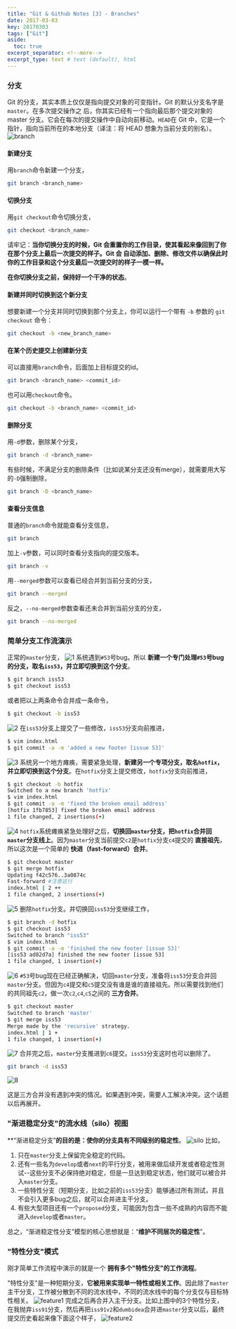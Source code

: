 ```yaml
---
title: "Git & Github Notes [3] - Branches"
date: 2017-03-03
key: 20170303
tags: ["Git"]
aside:
  toc: true
excerpt_separator: <!--more-->
excerpt_type: text # text (default), html
---
```


### 分支
Git 的分支，其实本质上仅仅是指向提交对象的可变指针。Git 的默认分支名字是 `master`。在多次提交操作之
后，你其实已经有一个指向最后那个提交对象的 master 分支。它会在每次的提交操作中自动向前移动。`HEAD`在 Git 中，它是一个指针，指向当前所在的本地分支（译注：将 HEAD 想象为当前分支的别名）。
![branch](/assets/images/githubNotes2/branch.png)

#### 新建分支
用`branch`命令新建一个分支，
```bash
git branch <branch_name>
```

#### 切换分支
用`git checkout`命令切换分支，
```bash
git checkout <branch_name>
```
请牢记：**当你切换分支的时候，Git 会重置你的工作目录，使其看起来像回到了你在那个分支上最后一次提交的样子。Git 会
自动添加、删除、修改文件以确保此时你的工作目录和这个分支最后一次提交时的样子一模一样。**

**在你切换分支之前，保持好一个干净的状态**。

#### 新建并同时切换到这个新分支
想要新建一个分支并同时切换到那个分支上，你可以运行一个带有 `-b` 参数的 `git checkout` 命令：
```bash
git checkout -b <new_branch_name>
```

#### 在某个历史提交上创建新分支
可以直接用`branch`命令，后面加上目标提交的id。
```bash
git branch <branch_name> <commit_id>
```
也可以用`checkout`命令。
```bash
git checkout -b <branch_name> <commit_id>
```

#### 删除分支
用`-d`参数，删除某个分支，
```bash
git branch -d <branch_name>
```
有些时候，不满足分支的删除条件（比如说某分支还没有merge），就需要用大写的`-D`强制删除，
```bash
git branch -D <branch_name>
```

#### 查看分支信息
普通的`branch`命令就能查看分支信息，
```bash
git branch
```
加上`-v`参数，可以同时查看分支指向的提交版本。
```bash
git branch -v
```
用`--merged`参数可以查看已经合并到当前分支的分支，
```bash
git branch --merged
```
反之，`--no-merged`参数查看还未合并到当前分支的分支，
```bash
git branch --no-merged
```

### 简单分支工作流演示
正常的`master`分支，
![1](/assets/images/githubNotes3/1.png)
系统遇到`#53`号bug。所以 **新建一个专门处理`#53`号bug的分支，取名`iss53`，并立即切换到这个分支**。
```bash
$ git branch iss53
$ git checkout iss53
```
或者把以上两条命令合并成一条命令，
```bash
$ git checkout -b iss53
```
![2](/assets/images/githubNotes3/2.png)
在`iss53`分支上提交了一些修改，`iss53`分支向前推进，
```bash
$ vim index.html
$ git commit -a -m 'added a new footer [issue 53]'
```
![3](/assets/images/githubNotes3/3.png)
系统另一个地方瘫痪，需要紧急处理，**新建另一个专项分支，取名`hotfix`，并立即切换到这个分支**。在`hotfix`分支上提交修改，`hotfix`分支向前推进，
```bash
$ git checkout -b hotfix
Switched to a new branch 'hotfix'
$ vim index.html
$ git commit -a -m 'fixed the broken email address'
[hotfix 1fb7853] fixed the broken email address
1 file changed, 2 insertions(+)
```
![4](/assets/images/githubNotes3/4.png)
`hotfix`系统瘫痪紧急处理好之后，**切换回`master`分支，把`hotfix`合并回`master`分支线上**。因为`master`分支当前提交`c2`是`hotfix`分支`c4`提交的 **直接祖先**，所以这次是一个简单的 **快进（fast-forward）合并**。
```bash
$ git checkout master
$ git merge hotfix
Updating f42c576..3a0874c
Fast-forward #注意这行
index.html | 2 ++
1 file changed, 2 insertions(+)
```
![5](/assets/images/githubNotes3/5.png)
删除`hotfix`分支。并切换回`iss53`分支继续工作，
```bash
$ git branch -d hotfix
$ git checkout iss53
Switched to branch "iss53"
$ vim index.html
$ git commit -a -m 'finished the new footer [issue 53]'
[iss53 ad82d7a] finished the new footer [issue 53]
1 file changed, 1 insertion(+)
```
![6](/assets/images/githubNotes3/6.png)
`#53`号bug现在已经正确解决，切回`master`分支，准备将`iss53`分支合并回`master`分支。但因为`c4`提交和`c5`提交没有谁是谁的直接祖先。所以需要找到他们的共同祖先`c2`，做一次`c2`,`c4`,`c5`之间的 **三方合并**。
```bash
$ git checkout master
Switched to branch 'master'
$ git merge iss53
Merge made by the 'recursive' strategy.
index.html | 1 +
1 file changed, 1 insertion(+)
```
![7](/assets/images/githubNotes3/7.png)
合并完之后，`master`分支推进到`c6`提交。`iss53`分支这时也可以删除了。
```bash
git branch -d iss53
```
![8](/assets/images/githubNotes3/8.png)

这是三方合并没有遇到冲突的情况。如果遇到冲突，需要人工解决冲突。这个话题以后再展开。

### "渐进稳定分支"的流水线（silo）视图
**“渐进稳定分支”**的目的是：使你的分支具有不同级别的稳定性**。
![silo](/assets/images/githubNotes3/silo.png)
比如，
1. 只在`master`分支上保留完全稳定的代码。
2. 还有一些名为`develop`或者`next`的平行分支，被用来做后续开发或者稳定性测试--这些分支不必保持绝对稳定，但是一旦达到稳定状态，他们就可以被合并入`master`分支。
3. 一些特性分支（短期分支，比如之前的`iss53`分支）能够通过所有测试，并且不会引入更多bug之后，就可以合并进主干分支。
4. 有些大型项目还有一个`proposed`分支，可能因为包含一些不成熟的内容而不能进入`develop`或者`master`。

总之，“渐进稳定性分支”模型的核心思想就是：“**维护不同层次的稳定性**”。

### "特性分支"模式
刚才简单工作流程中演示的就是一个 **拥有多个"特性分支"的工作流程**。

"特性分支"是一种短期分支，**它被用来实现单一特性或相关工作**。因此除了`master`主干分支，工作被分散到不同的流水线中，不同的流水线中的每个分支仅与目标特性相关。
![feature1](/assets/images/githubNotes3/feature1.png)
完成之后再合并入主干分支。比如上图中的3个特性分支，在我抛弃`iss91`分支，然后再把`iss91v2`和`dumbidea`合并进`master`分支以后，最终提交历史看起来像下面这个样子，
![feature2](/assets/images/githubNotes3/feature2.png)
